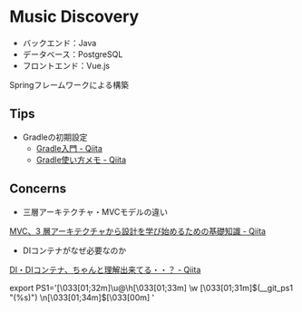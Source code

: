 # Music Discovery

- バックエンド：Java 
- データベース：PostgreSQL 
- フロントエンド：Vue.js 

Springフレームワークによる構築

## Tips

- Gradleの初期設定
  - [Gradle入門 - Qiita](https://qiita.com/vvakame/items/83366fbfa47562fafbf4)
  - [Gradle使い方メモ - Qiita](https://qiita.com/opengl-8080/items/4c1aa85b4737bd362d9e)

## Concerns

- 三層アーキテクチャ・MVCモデルの違い

[MVC、3 層アーキテクチャから設計を学び始めるための基礎知識 - Qiita](https://qiita.com/os1ma/items/7a229585ebdd8b7d86c2)

- DIコンテナがなぜ必要なのか

[DI・DIコンテナ、ちゃんと理解出来てる・・？ - Qiita](https://qiita.com/ritukiii/items/de30b2d944109521298f)

export PS1='\[\033[01;32m\]\u@\h\[\033[01;33m\] \w \[\033[01;31m\]$(__git_ps1 "(%s)") \n\[\033[01;34m\]\$\[\033[00m\] '